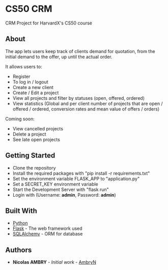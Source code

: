 # CS50 CRM

CRM Project for HarvardX's CS50 course

## About

The app lets users keep track of clients demand for quotation, from the initial demand to the offer, up until the actual order.

It allows users to:
* Register
* To log in / logout
* Create a new client
* Create / Edit a project
* View all projects and filter by statuses (open, offered, ordered)
* View statistics (Global and per client number of projects that are open / offered / ordered, conversion rates and mean value of offers / orders)

Coming soon:
* View cancelled projects
* Delete a project
* See late open projects 

## Getting Started

* Clone the repository
* Install the required packages with "pip install -r requirements.txt"
* Set the environment variable FLASK_APP to "application.py"
* Set a SECRET_KEY environment variable
* Start the Development Server with "flask run"
* Login with (Username: **admin**, Password: **admin**)

## Built With

* [Python](https://www.python.org/)
* [Flask](http://flask.pocoo.org/) - The web framework used
* [SQLAlchemy](https://www.sqlalchemy.org/) - ORM for database

## Authors

* **Nicolas AMBRY** - *Initial work* - [AmbryN](https://github.com/AmbryN)